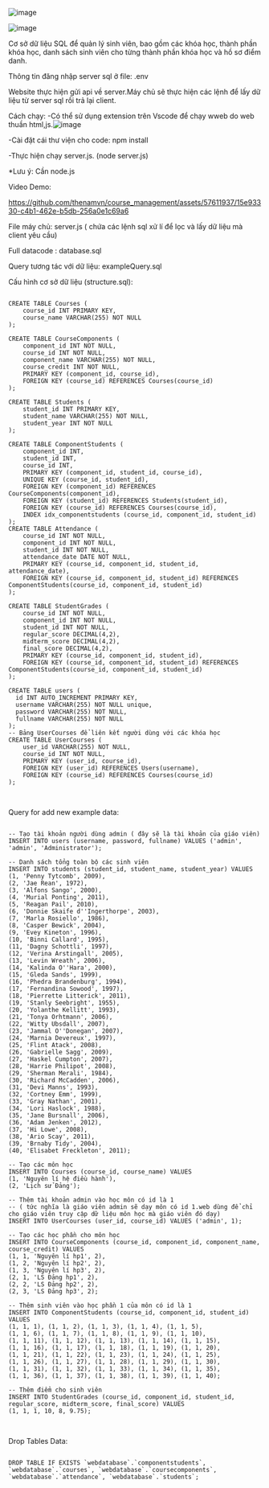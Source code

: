 ![image](https://github.com/thenamvn/course_management/assets/57611937/1a003a62-095b-47f5-881a-9284e3beec3b)


![image](https://github.com/thenamvn/course_management/assets/57611937/16db4df6-d1e8-4b5c-918c-4218d26fe137)


Cơ sở dữ liệu SQL để quản lý sinh viên, bao gồm các khóa học, thành phần khóa học, danh sách sinh viên cho từng thành phần khóa học và hồ sơ điểm danh.

Thông tin đăng nhập server sql ở file: .env

Website thực hiện gửi api về server.Máy chủ sẽ thực hiện các lệnh để lấy dữ liệu từ server sql rồi trả lại client.

Cách chạy:
-Có thể sử dụng extension trên Vscode để chạy wweb do web thuần html,js.![image](https://github.com/thenamvn/course_management/assets/57611937/456eb7c9-f6dc-4758-913a-381caabf9bd5)

-Cài đặt cái thư viện cho code: npm install

-Thực hiện chạy server.js. (node server.js)

*Lưu ý: Cần node.js

Video Demo:

https://github.com/thenamvn/course_management/assets/57611937/15e93330-c4b1-462e-b5db-256a0e1c69a6

File máy chủ: server.js ( chứa các lệnh sql xử lí để lọc và lấy dữ liệu mà client yêu cầu)

Full datacode : database.sql

Query tương tác với dữ liệu: exampleQuery.sql

Cấu hình cơ sở dữ liệu (structure.sql):
<pre>
<code>
CREATE TABLE Courses (
    course_id INT PRIMARY KEY,
    course_name VARCHAR(255) NOT NULL
);

CREATE TABLE CourseComponents (
    component_id INT NOT NULL,
    course_id INT NOT NULL,
    component_name VARCHAR(255) NOT NULL,
    course_credit INT NOT NULL,
    PRIMARY KEY (component_id, course_id),
    FOREIGN KEY (course_id) REFERENCES Courses(course_id)
);

CREATE TABLE Students (
    student_id INT PRIMARY KEY,
    student_name VARCHAR(255) NOT NULL,
    student_year INT NOT NULL
);

CREATE TABLE ComponentStudents (
    component_id INT,
    student_id INT,
    course_id INT,
    PRIMARY KEY (component_id, student_id, course_id),
    UNIQUE KEY (course_id, student_id),
    FOREIGN KEY (component_id) REFERENCES CourseComponents(component_id),
    FOREIGN KEY (student_id) REFERENCES Students(student_id),
    FOREIGN KEY (course_id) REFERENCES Courses(course_id),
	INDEX idx_componentstudents (course_id, component_id, student_id)
);
CREATE TABLE Attendance (
    course_id INT NOT NULL,
    component_id INT NOT NULL,
    student_id INT NOT NULL,
    attendance_date DATE NOT NULL,
    PRIMARY KEY (course_id, component_id, student_id, attendance_date),
    FOREIGN KEY (course_id, component_id, student_id) REFERENCES ComponentStudents(course_id, component_id, student_id)
);

CREATE TABLE StudentGrades (
    course_id INT NOT NULL,
    component_id INT NOT NULL,
    student_id INT NOT NULL,
    regular_score DECIMAL(4,2),
    midterm_score DECIMAL(4,2),
    final_score DECIMAL(4,2),
    PRIMARY KEY (course_id, component_id, student_id),
    FOREIGN KEY (course_id, component_id, student_id) REFERENCES ComponentStudents(course_id, component_id, student_id)
);

CREATE TABLE users (
  id INT AUTO_INCREMENT PRIMARY KEY,
  username VARCHAR(255) NOT NULL unique,
  password VARCHAR(255) NOT NULL,
  fullname VARCHAR(255) NOT NULL
);
-- Bảng UserCourses để liên kết người dùng với các khóa học
CREATE TABLE UserCourses (
    user_id VARCHAR(255) NOT NULL,
    course_id INT NOT NULL,
    PRIMARY KEY (user_id, course_id),
    FOREIGN KEY (user_id) REFERENCES Users(username),
    FOREIGN KEY (course_id) REFERENCES Courses(course_id)
);

</code>
</pre>
Query for add new example data:
<pre>
<code>
-- Tạo tài khoản người dùng admin ( đây sẽ là tài khoản của giáo viên)
INSERT INTO users (username, password, fullname) VALUES ('admin', 'admin', 'Administrator');

-- Danh sách tổng toàn bộ các sinh viên
INSERT INTO students (student_id, student_name, student_year) VALUES 
(1, 'Penny Tytcomb', 2009),
(2, 'Jae Rean', 1972),
(3, 'Alfons Sango', 2000),
(4, 'Murial Ponting', 2011),
(5, 'Reagan Pail', 2010),
(6, 'Donnie Skaife d''Ingerthorpe', 2003),
(7, 'Marla Rosiello', 1986),
(8, 'Casper Bewick', 2004),
(9, 'Evey Kineton', 1996),
(10, 'Binni Callard', 1995),
(11, 'Dagny Schottli', 1997),
(12, 'Verina Arstingall', 2005),
(13, 'Levin Wreath', 2006),
(14, 'Kalinda O''Hara', 2000),
(15, 'Gleda Sands', 1999),
(16, 'Phedra Brandenburg', 1994),
(17, 'Fernandina Sowood', 1997),
(18, 'Pierrette Litterick', 2011),
(19, 'Stanly Seebright', 1955),
(20, 'Yolanthe Kellitt', 1993),
(21, 'Tonya Orhtmann', 2006),
(22, 'Witty Ubsdall', 2007),
(23, 'Jammal O''Donegan', 2007),
(24, 'Marnia Devereux', 1997),
(25, 'Flint Atack', 2008),
(26, 'Gabrielle Sagg', 2009),
(27, 'Haskel Cumpton', 2007),
(28, 'Harrie Philipot', 2008),
(29, 'Sherman Merali', 1984),
(30, 'Richard McCadden', 2006),
(31, 'Devi Manns', 1993),
(32, 'Cortney Emm', 1999),
(33, 'Gray Nathan', 2001),
(34, 'Lori Haslock', 1988),
(35, 'Jane Bursnall', 2006),
(36, 'Adam Jenken', 2012),
(37, 'Hi Lowe', 2008),
(38, 'Ario Scay', 2011),
(39, 'Brnaby Tidy', 2004),
(40, 'Elisabet Freckleton', 2011);

-- Tạo các môn học
INSERT INTO Courses (course_id, course_name) VALUES 
(1, 'Nguyên lí hệ điều hành'),
(2, 'Lịch sử Đảng');

-- Thêm tài khoản admin vào học môn có id là 1 
-- ( tức nghĩa là giáo viên admin sẽ dạy môn có id 1.web dùng để chỉ cho giáo viên truy cập dữ liệu môn học mà giáo viên đó dạy)
INSERT INTO UserCourses (user_id, course_id) VALUES ('admin', 1);

-- Tạo các học phần cho môn học
INSERT INTO CourseComponents (course_id, component_id, component_name, course_credit) VALUES 
(1, 1, 'Nguyên lí hp1', 2),
(1, 2, 'Nguyên lí hp2', 2),
(1, 3, 'Nguyên lí hp3', 2),
(2, 1, 'LS Đảng hp1', 2),
(2, 2, 'LS Đảng hp2', 2),
(2, 3, 'LS Đảng hp3', 2);

-- Thêm sinh viên vào học phần 1 của môn có id là 1
INSERT INTO ComponentStudents (course_id, component_id, student_id) VALUES 
(1, 1, 1), (1, 1, 2), (1, 1, 3), (1, 1, 4), (1, 1, 5),
(1, 1, 6), (1, 1, 7), (1, 1, 8), (1, 1, 9), (1, 1, 10),
(1, 1, 11), (1, 1, 12), (1, 1, 13), (1, 1, 14), (1, 1, 15),
(1, 1, 16), (1, 1, 17), (1, 1, 18), (1, 1, 19), (1, 1, 20),
(1, 1, 21), (1, 1, 22), (1, 1, 23), (1, 1, 24), (1, 1, 25),
(1, 1, 26), (1, 1, 27), (1, 1, 28), (1, 1, 29), (1, 1, 30),
(1, 1, 31), (1, 1, 32), (1, 1, 33), (1, 1, 34), (1, 1, 35),
(1, 1, 36), (1, 1, 37), (1, 1, 38), (1, 1, 39), (1, 1, 40);

-- Thêm điểm cho sinh viên
INSERT INTO StudentGrades (course_id, component_id, student_id, regular_score, midterm_score, final_score) VALUES 
(1, 1, 1, 10, 8, 9.75);

</code>
</pre>

Drop Tables Data:
<pre>
<code>
DROP TABLE IF EXISTS `webdatabase`.`componentstudents`, `webdatabase`.`courses`, `webdatabase`.`coursecomponents`, `webdatabase`.`attendance`, `webdatabase`.`students`;
</code>
</pre>
